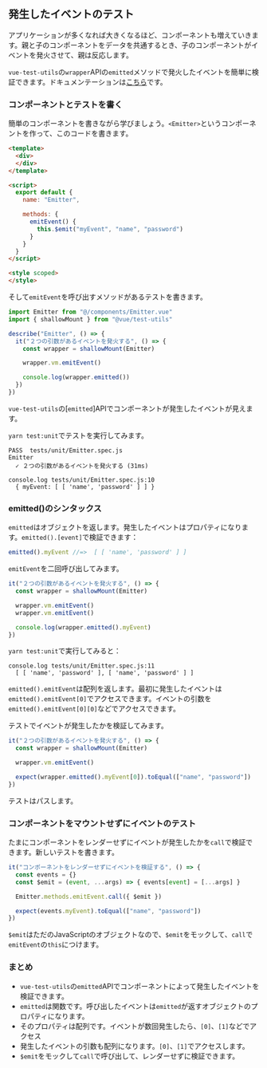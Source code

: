 ## 発生したイベントのテスト

アプリケーションが多くなれば大きくなるほど、コンポーネントも増えていきます。親と子のコンポーネントをデータを共通するとき、子のコンポーネントがイベントを発火させて、親は反応します。

`vue-test-utils`の`wrapper`APIの`emitted`メソッドで発火したイベントを簡単に検証できます。ドキュメンテーションは[こちら](https://vue-test-utils.vuejs.org/ja/api/wrapper/emitted.html)です。

### コンポーネントとテストを書く

簡単のコンポーネントを書きながら学びましょう。`<Emitter>`というコンポーネントを作って、このコードを書きます。

```html
<template>
  <div>
  </div>
</template>

<script>
  export default {
    name: "Emitter",

    methods: { 
      emitEvent() {
        this.$emit("myEvent", "name", "password")
      }
    }
  }
</script>

<style scoped>
</style>
```

そして`emitEvent`を呼び出すメソッドがあるテストを書きます。

```js
import Emitter from "@/components/Emitter.vue"
import { shallowMount } from "@vue/test-utils"

describe("Emitter", () => {
  it("２つの引数があるイベントを発火する", () => {
    const wrapper = shallowMount(Emitter)

    wrapper.vm.emitEvent()

    console.log(wrapper.emitted())
  })
})
```

`vue-test-utils`の[`emitted`]APIでコンポーネントが発生したイベントが見えます。

`yarn test:unit`でテストを実行してみます。

```
PASS  tests/unit/Emitter.spec.js
Emitter
  ✓ ２つの引数があるイベントを発火する (31ms)

console.log tests/unit/Emitter.spec.js:10
  { myEvent: [ [ 'name', 'password' ] ] }
```

### emitted()のシンタックス

`emitted`はオブジェクトを返します。発生したイベントはプロパティになります。`emitted().[event]`で検証できます：

```js
emitted().myEvent //=>  [ [ 'name', 'password' ] ]
```

`emitEvent`を二回呼び出してみます。

```js
it("２つの引数があるイベントを発火する", () => {
  const wrapper = shallowMount(Emitter)

  wrapper.vm.emitEvent()
  wrapper.vm.emitEvent()

  console.log(wrapper.emitted().myEvent)
})
```

`yarn test:unit`で実行してみると：

```
console.log tests/unit/Emitter.spec.js:11
  [ [ 'name', 'password' ], [ 'name', 'password' ] ]
```

`emitted().emitEvent`は配列を返します。最初に発生したイベントは`emitted().emitEvent[0]`でアクセスできます。イベントの引数を`emitted().emitEvent[0][0]`などでアクセスできます。

テストでイベントが発生したかを検証してみます。

```js
it("２つの引数があるイベントを発火する", () => {
  const wrapper = shallowMount(Emitter)

  wrapper.vm.emitEvent()

  expect(wrapper.emitted().myEvent[0]).toEqual(["name", "password"])
})
```

テストはパスします。

### コンポーネントをマウントせずにイベントのテスト

たまにコンポーネントをレンダーせずにイベントが発生したかを`call`で検証できます。新しいテストを書きます。

```js
it("コンポーネントをレンダーせずにイベントを検証する", () => {
  const events = {}
  const $emit = (event, ...args) => { events[event] = [...args] }

  Emitter.methods.emitEvent.call({ $emit })

  expect(events.myEvent).toEqual(["name", "password"])
})
```

`$emit`はただのJavaScriptのオブジェクトなので、`$emit`をモックして、`call`で`emitEvent`の`this`につけます。

### まとめ
 
- `vue-test-utils`の`emitted`APIでコンポーネントによって発生したイベントを検証できます。
- `emitted`は関数です。呼び出したイベントは`emitted`が返すオブジェクトのプロパティになります。
- そのプロパティは配列です。イベントが数回発生したら、`[0]`、`[1]`などでアクセス
- 発生したイベントの引数も配列になります。`[0]`、`[1]`でアクセスします。
- `$emit`をモックして`call`で呼び出して、レンダーせずに検証できます。
